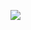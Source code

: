 <p align="right">
  <img src="https://capsule-render.vercel.app/api?type=blur&height=250&color=0:CD5C5C,100:d7a20f&text=tom%20alvarez&fontSize=20&fontColor=d35400&fontAlign=50&fontAlignY=50&desc=web%20developer&descSize=18&descAlignY=62&descAlign=53"/>
</p>

<!-- E6A02E -->
